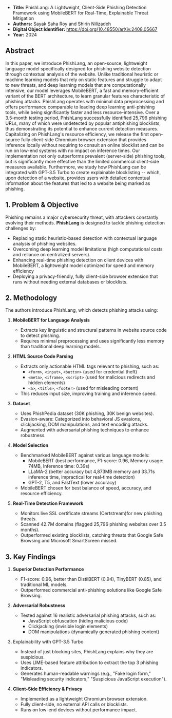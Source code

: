 - **Title:** PhishLang: A Lightweight, Client-Side Phishing Detection Framework using MobileBERT for Real-Time, Explainable Threat Mitigation 
- **Authors:** Sayak Saha Roy and Shirin Nilizadeh 
- **Digital Object Identifier:** https://doi.org/10.48550/arXiv.2408.05667
- **Year:** 2024

## Abstract

In this paper, we introduce PhishLang, an open-source, lightweight language model specifically designed for phishing website detection through contextual analysis of the website. Unlike traditional heuristic or machine learning models that rely on static features and struggle to adapt to new threats, and deep learning models that are computationally intensive, our model leverages MobileBERT, a fast and memory-efficient variant of the BERT architecture, to learn granular features characteristic of phishing attacks. PhishLang operates with minimal data preprocessing and offers performance comparable to leading deep learning anti-phishing tools, while being significantly faster and less resource-intensive. Over a 3.5-month testing period, PhishLang successfully identified 25,796 phishing URLs, many of which were undetected by popular antiphishing blocklists, thus demonstrating its potential to enhance current detection measures. Capitalizing on PhishLang's resource efficiency, we release the first open-source fully client-side Chromium browser extension that provides inference locally without requiring to consult an online blocklist and can be run on low-end systems with no impact on inference times. Our implementation not only outperforms prevalent (server-side) phishing tools, but is significantly more effective than the limited commercial client-side measures available. Furthermore, we study how PhishLang can be integrated with GPT-3.5 Turbo to create explainable blocklisting -- which, upon detection of a website, provides users with detailed contextual information about the features that led to a website being marked as phishing.


## **1. Problem & Objective**
Phishing remains a major cybersecurity threat, with attackers constantly evolving their methods. 
**PhishLang** is designed to tackle phishing detection challenges by:
- Replacing static heuristic-based detection with contextual language analysis of phishing websites.
- Overcoming deep learning model limitations (high computational costs and reliance on centralized servers).
- Enhancing real-time phishing detection on client devices with MobileBERT, a lightweight model optimized for speed and memory efficiency
- Deploying a privacy-friendly, fully client-side browser extension that runs without needing external databases or blocklists.



## **2. Methodology**
The authors introduce PhishLang, which detects phishing attacks using:
1. **MobileBERT for Language Analysis**  
   - Extracts key linguistic and structural patterns in website source code to detect phishing.  
   - Requires minimal preprocessing and uses significantly less memory than traditional deep learning models.  

2. **HTML Source Code Parsing**  
   - Extracts only actionable HTML tags relevant to phishing, such as:
     - `<form>`, `<input>`, `<button>` (used for credential theft)
     - `<meta>`, `<iframe>`, `<script>` (used for malicious redirects and hidden elements)
     - `<a>`, `<title>`, `<footer>` (used for misleading content)
   - This reduces input size, improving training and inference speed.

3. **Dataset**  
   - Uses PhishPedia dataset (30K phishing, 30K benign websites).  
   - Evasion-aware: Categorized into behavioral JS evasions, clickjacking, DOM manipulations, and text encoding attacks.
   - Augmented with adversarial phishing techniques to enhance robustness.

4. **Model Selection**  
   - Benchmarked MobileBERT against various language models:
     - MobileBERT (best performance, F1-score: 0.96, Memory usage: 74MB, Inference time: 0.39s)
     - LLaMA-2 (better accuracy but 4,873MB memory and 33.71s inference time, impractical for real-time detection)
     - GPT-2, T5, and FastText (lower accuracy)
   - MobileBERT chosen for best balance of speed, accuracy, and resource efficiency.

5. **Real-Time Detection Framework**  
   - Monitors live SSL certificate streams (Certstream)for new phishing threats.  
   - Scanned 42.7M domains (flagged 25,796 phishing websites over 3.5 months).  
   - Outperformed existing blocklists, catching threats that Google Safe Browsing and Microsoft SmartScreen missed.


## **3. Key Findings**
1. **Superior Detection Performance**  
   - F1-score: 0.96, better than DistilBERT (0.94), TinyBERT (0.85), and traditional ML models.
   - Outperformed commercial anti-phishing solutions like Google Safe Browsing.

2. **Adversarial Robustness**  
   - Tested against 16 realistic adversarial phishing attacks, such as:
     - JavaScript obfuscation (hiding malicious code)
     - Clickjacking (invisible login elements)
     - DOM manipulations (dynamically generated phishing content)
   

3. Explainability with GPT-3.5 Turbo  
   - Instead of just blocking sites, PhishLang explains why they are suspicious.
   - Uses LIME-based feature attribution to extract the top 3 phishing indicators.
   - Generates human-readable warnings (e.g., "Fake login form," "Misleading security indicators," "Suspicious JavaScript execution").

4. **Client-Side Efficiency & Privacy**  
   - Implemented as a lightweight Chromium browser extension.
   - Fully client-side, no external API calls or blocklists.
   - Runs on low-end devices without performance impact.

